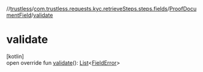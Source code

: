 //[trustless](../../../index.md)/[com.trustless.requests.kyc.retrieveSteps.steps.fields](../index.md)/[ProofDocumentField](index.md)/[validate](validate.md)

# validate

[kotlin]\
open override fun [validate](validate.md)(): [List](https://kotlinlang.org/api/latest/jvm/stdlib/kotlin.collections/-list/index.html)&lt;[FieldError](../-field-error/index.md)&gt;
